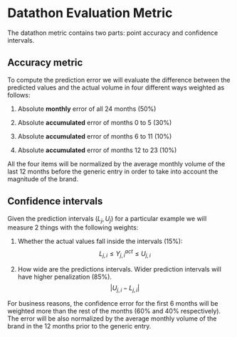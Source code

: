 # Datathon Evaluation Metric

The datathon metric contains two parts: point accuracy and confidence intervals.

## Accuracy metric

To compute the prediction error we will evaluate the difference between the predicted values and the actual volume in four different ways weighted as follows:

1. Absolute __monthly__ error of all 24 months (50%)

2. Absolute __accumulated__ error of months 0 to 5 (30%)

3. Absolute __accumulated__ error of months 6 to 11 (10%)

4. Absolute __accumulated__ error of months 12 to 23 (10%)

All the four items will be normalized by the average monthly volume of the last 12 months before the generic entry in order to take into account the magnitude of the brand.

## Confidence intervals

Given the prediction intervals $(L_j, U_j)$ for a particular example we will measure 2 things with the following weights:

1. Whether the actual values fall inside the intervals (15%):
$$L_{j,i}\le Y^{act}_{j,i} \le U_{j,i}$$

2. How wide are the predictions intervals. Wider prediction intervals will have higher penalization (85%).
$$|U_{j, i} - L_{j, i}|$$

For business reasons, the confidence error for the first 6 months will be weighted more than the rest of the months (60% and 40% respectively). The error will be also normalized by the average monthly volume of the brand in the 12 months prior to the generic entry.